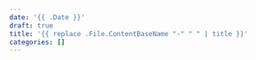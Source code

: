 ```yaml
---
date: '{{ .Date }}'
draft: true
title: '{{ replace .File.ContentBaseName "-" " " | title }}'
categories: []
---
```

